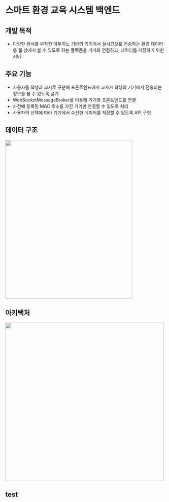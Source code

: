 # 스마트 환경 교육 시스템 백엔드
## 개발 목적
* 다양한 센서를 부착한 아두이노 기반의 기기에서 실시간으로 전송하는 환경 데이터를 웹 상에서 볼 수 있도록 하는 플랫폼을 기기와 연결하고, 데이터를 저장하기 위한 서버

## 주요 기능
* 사용자를 학생과 교사로 구분해 프론트엔드에서 교사가 학생의 기기에서 전송되는 정보를 볼 수 있도록 설계
* WebSocketMessageBroker를 이용해 기기와 프론트엔드를 연결
* 사전에 등록된 MAC 주소를 가진 기기만 연결할 수 있도록 처리
* 사용자의 선택에 따라 기기에서 수신한 데이터를 저장할 수 있도록 API 구현

## 데이터 구조
<img src="https://user-images.githubusercontent.com/38274661/223510748-5b44d3a7-cd73-494e-8638-8f0c369f4d28.jpg" width="400" height="500"/>

## 아키택처
<img src="https://user-images.githubusercontent.com/38274661/223520137-5e090463-7ad0-4018-abb5-d6202fc75fd8.jpg" width="500" height="500"/>

## test

